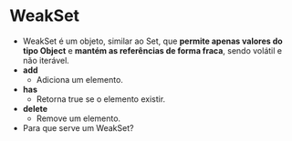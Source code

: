 # WeakSet

- WeakSet é um objeto, similar ao Set, que **permite apenas valores do tipo Object** e **mantém as referências de forma fraca**, sendo volátil e não iterável.
- **add**
  - Adiciona um elemento.
- **has**
  - Retorna true se o elemento existir.
- **delete**
  - Remove um elemento.
- Para que serve um WeakSet?